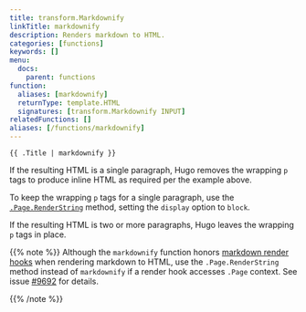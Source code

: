 ```yaml
---
title: transform.Markdownify
linkTitle: markdownify
description: Renders markdown to HTML.
categories: [functions]
keywords: []
menu:
  docs:
    parent: functions
function:
  aliases: [markdownify]
  returnType: template.HTML
  signatures: [transform.Markdownify INPUT]
relatedFunctions: []
aliases: [/functions/markdownify]
---
```


```go-html-template
{{ .Title | markdownify }}
```

If the resulting HTML is a single paragraph, Hugo removes the wrapping `p` tags to produce inline HTML as required per the example above.

To keep the wrapping `p` tags for a single paragraph, use the [`.Page.RenderString`] method, setting the `display` option to `block`.

If the resulting HTML is two or more paragraphs, Hugo leaves the wrapping `p` tags in place.

[`.Page.RenderString`]: /functions/renderstring/

{{% note %}}
Although the `markdownify` function honors [markdown render hooks] when rendering markdown to HTML, use the `.Page.RenderString` method instead of `markdownify` if a render hook accesses `.Page` context. See issue [#9692] for details.

[markdown render hooks]: /templates/render-hooks/
[#9692]: https://github.com/gohugoio/hugo/issues/9692
{{% /note %}}
